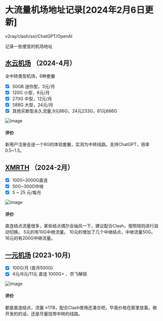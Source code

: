 # 大流量机场地址记录[2024年2月6日更新]
v2ray/clash/ssr/ChatGPT/OpenAI

记录一些便宜的机场地址

## [水云机场](https://map.shuiyun.icu/#/register?code=fqMNBFNi) （2024-4月）
全中转类型机场，6种套餐
- [x] 50GB 迷你型，3元/月
- [x] 120G 小型，6元/月
- [x] 270G 中型，12元/月
- [x] 588G 大型，24元/月
- [x] 其他买断型永久流量,9元66G，24元233G，61元666G

![image](https://github.com/coderzeroflag/-v2ray_clash-/assets/111339236/9ddde491-b4bd-4b2e-958d-696d75fc0819)

#### 评价
新用户注册会送一个6G的体验套餐，实测为中转线路。支持ChatGPT，倍率0.5~1.5。

## [XMRTH](https://xmrth.fun/auth/register?code=kkDm) （2024-2月）
- [x] 1000~3000G直连
- [x] 50G~300G中继
- [x] 5 ~ 25 元/每月

![image](https://github.com/coderzeroflag/-v2ray_clash-/assets/111339236/ee4848d6-0d08-4015-91ba-21d3d8df1ba5)

#### 评价 
直连结点流量很多，某些结点偶尔会抽风一下，建议配合Clash，按照规则进行自动切换。
5元的有10G中继流量。
10元的增加了几个中继结点，中继流量50G。
16元的有200G中继流量。

## [一元机场](https://xn--4gq62f52gdss.com/#/register?code=zAC3XckV) (2023-10月)
- [x] 100G/月 (首月500G)
- [x] 4元/6元/11元 直连 1000G+ 、奈飞解锁

![image](https://github.com/coderzeroflag/-v2ray_clash-/assets/111339236/bf6beea1-6918-45de-bf12-15d6309ded2b)


#### 评价
都是直连结点，流量 ≥1TB，配合Clash使用还凑合吧，毕竟价格在那里放着。做开发的的话，还是尽量找带中转的线路。
